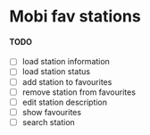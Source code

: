# Mobi fav stations

#### TODO

- [ ] load station information
- [ ] load station status
- [ ] add station to favourites
- [ ] remove station from favourites
- [ ] edit station description
- [ ] show favourites
- [ ] search station
